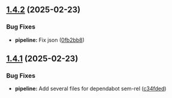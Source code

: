 ## [1.4.2](https://github.com/derBobby/java-nextcloud-connector/compare/v1.4.1...v1.4.2) (2025-02-23)


### Bug Fixes

* **pipeline:** Fix json ([0fb2bb8](https://github.com/derBobby/java-nextcloud-connector/commit/0fb2bb8afee3772f2e10407edf1019acb27cbb50))

## [1.4.1](https://github.com/derBobby/java-nextcloud-connector/compare/v1.4.0...v1.4.1) (2025-02-23)


### Bug Fixes

* **pipeline:** Add several files for dependabot sem-rel ([c34fded](https://github.com/derBobby/java-nextcloud-connector/commit/c34fdedd2485c58910384317e90798d2dbe532bd))
